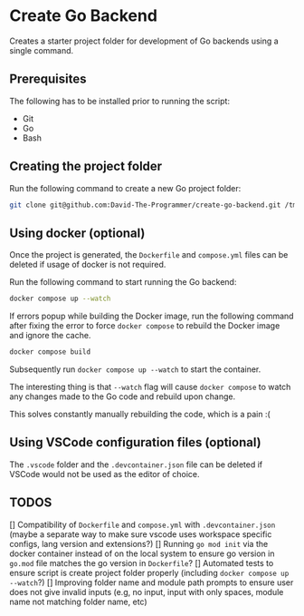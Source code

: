 # Create Go Backend

Creates a starter project folder for development of Go backends using a single command.

## Prerequisites

The following has to be installed prior to running the script:
- Git
- Go
- Bash

## Creating the project folder

Run the following command to create a new Go project folder:
```bash
git clone git@github.com:David-The-Programmer/create-go-backend.git /tmp/create-go-backend/ && ./tmp/create-go-backend/create.sh
```

## Using docker (optional)

Once the project is generated, the `Dockerfile` and `compose.yml` files can be deleted if usage of docker is not required.

Run the following command to start running the Go backend:
```bash
docker compose up --watch
```
If errors popup while building the Docker image, run the following command after fixing the error to force `docker compose` to rebuild the Docker image and ignore the cache.
```bash
docker compose build
```
Subsequently run `docker compose up --watch` to start the container.

The interesting thing is that `--watch` flag will cause `docker compose` to watch any changes made to the Go code and rebuild upon change.

This solves constantly manually rebuilding the code, which is a pain :(

## Using VSCode configuration files (optional)

The `.vscode` folder and the `.devcontainer.json` file can be deleted if VSCode would not be used as the editor of choice.

## TODOS
[] Compatibility of `Dockerfile` and `compose.yml` with `.devcontainer.json` (maybe a separate way to make sure vscode uses workspace specific configs, lang version and extensions?)
[] Running `go mod init` via the docker container instead of on the local system to ensure go version in `go.mod` file matches the go version in `Dockerfile`?
[] Automated tests to ensure script is create project folder properly (including `docker compose up --watch`?)
[] Improving folder name and module path prompts to ensure user does not give invalid inputs (e.g, no input, input with only spaces, module name not matching folder name, etc)


